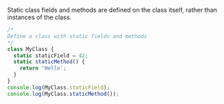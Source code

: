 Static class fields and methods are defined on the class itself, rather than instances of the class.

```js
/*
Define a class with static fields and methods
*/
class MyClass {
  static staticField = 42;
  static staticMethod() {
    return 'Hello';
  }
}
console.log(MyClass.staticField);
console.log(MyClass.staticMethod());
```
